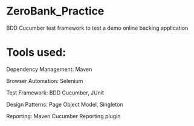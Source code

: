 # ZeroBank_Practice
BDD Cucumber test framework to test a demo online backing application

# Tools used:
Dependency Management: Maven

Browser Automation: Selenium

Test Framework: BDD Cucumber, JUnit

Design Patterns: Page Object Model, Singleton

Reporting: Maven Cucumber Reporting plugin
